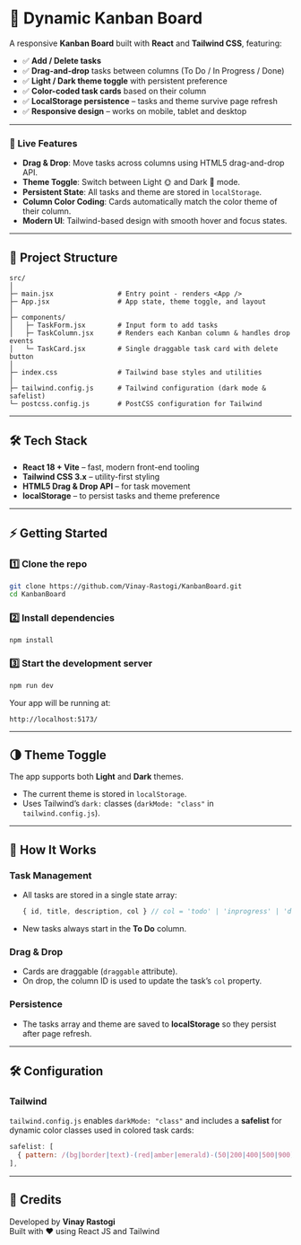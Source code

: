 # 📝 Dynamic Kanban Board

A responsive **Kanban Board** built with **React** and **Tailwind CSS**, featuring:

- ✅ **Add / Delete tasks**
- ✅ **Drag-and-drop** tasks between columns (To Do / In Progress / Done)
- ✅ **Light / Dark theme toggle** with persistent preference
- ✅ **Color-coded task cards** based on their column
- ✅ **LocalStorage persistence** – tasks and theme survive page refresh
- ✅ **Responsive design** – works on mobile, tablet and desktop

---

### 🚀 Live Features
- **Drag & Drop**: Move tasks across columns using HTML5 drag-and-drop API.
- **Theme Toggle**: Switch between Light 🌞 and Dark 🌙 mode.
- **Persistent State**: All tasks and theme are stored in `localStorage`.
- **Column Color Coding**: Cards automatically match the color theme of their column.
- **Modern UI**: Tailwind-based design with smooth hover and focus states.

---

## 📂 Project Structure

```
src/
│
├─ main.jsx                # Entry point - renders <App />
├─ App.jsx                 # App state, theme toggle, and layout
│
├─ components/
│   ├─ TaskForm.jsx        # Input form to add tasks
│   ├─ TaskColumn.jsx      # Renders each Kanban column & handles drop events
│   └─ TaskCard.jsx        # Single draggable task card with delete button
│
├─ index.css               # Tailwind base styles and utilities
│
├─ tailwind.config.js      # Tailwind configuration (dark mode & safelist)
└─ postcss.config.js       # PostCSS configuration for Tailwind
```

---

## 🛠️ Tech Stack

- **React 18 + Vite** – fast, modern front-end tooling
- **Tailwind CSS 3.x** – utility-first styling
- **HTML5 Drag & Drop API** – for task movement
- **localStorage** – to persist tasks and theme preference

---

## ⚡ Getting Started

### 1️⃣ Clone the repo
```bash
git clone https://github.com/Vinay-Rastogi/KanbanBoard.git
cd KanbanBoard
```

### 2️⃣ Install dependencies
```bash
npm install
```

### 3️⃣ Start the development server
```bash
npm run dev
```
Your app will be running at:
```
http://localhost:5173/
```

---

## 🌗 Theme Toggle
The app supports both **Light** and **Dark** themes.  
- The current theme is stored in `localStorage`.
- Uses Tailwind’s `dark:` classes (`darkMode: "class"` in `tailwind.config.js`).

---

## 🧩 How It Works

### Task Management
- All tasks are stored in a single state array:
  ```js
  { id, title, description, col } // col = 'todo' | 'inprogress' | 'done'
  ```
- New tasks always start in the **To Do** column.

### Drag & Drop
- Cards are draggable (`draggable` attribute).
- On drop, the column ID is used to update the task’s `col` property.

### Persistence
- The tasks array and theme are saved to **localStorage** so they persist after page refresh.

---

## 🛠️ Configuration
### Tailwind
`tailwind.config.js` enables `darkMode: "class"` and includes a **safelist** for dynamic color classes used in colored task cards:
```js
safelist: [
  { pattern: /(bg|border|text)-(red|amber|emerald)-(50|200|400|500|900)/ },
],
```


---

## 🤖 Credits
Developed by **Vinay Rastogi**  
Built with ❤️ using React JS and Tailwind
